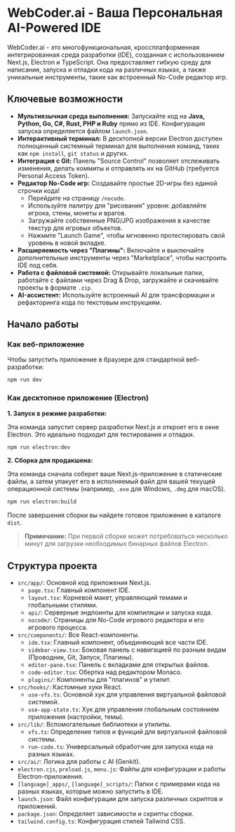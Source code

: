 # WebCoder.ai - Ваша Персональная AI-Powered IDE

WebCoder.ai - это многофункциональная, кроссплатформенная интегрированная среда разработки (IDE), созданная с использованием Next.js, Electron и TypeScript. Она предоставляет гибкую среду для написания, запуска и отладки кода на различных языках, а также уникальные инструменты, такие как встроенный No-Code редактор игр.

## Ключевые возможности

- **Мультиязычная среда выполнения:** Запускайте код на **Java, Python, Go, C#, Rust, PHP и Ruby** прямо из IDE. Конфигурация запуска определяется файлом `launch.json`.
- **Интерактивный терминал:** В десктопной версии Electron доступен полноценный системный терминал для выполнения команд, таких как `npm install`, `git status` и других.
- **Интеграция с Git:** Панель "Source Control" позволяет отслеживать изменения, делать коммиты и отправлять их на GitHub (требуется Personal Access Token).
- **Редактор No-Code игр:** Создавайте простые 2D-игры без единой строчки кода!
  - Перейдите на страницу `/nocode`.
  - Используйте палитру для "рисования" уровня: добавляйте игрока, стены, монеты и врагов.
  - Загружайте собственные PNG/JPG изображения в качестве текстур для игровых объектов.
  - Нажмите "Launch Game", чтобы мгновенно протестировать свой уровень в новой вкладке.
- **Расширяемость через "Плагины":** Включайте и выключайте дополнительные инструменты через "Marketplace", чтобы настроить IDE под себя.
- **Работа с файловой системой:** Открывайте локальные папки, работайте с файлами через Drag & Drop, загружайте и скачивайте проекты в формате `.zip`.
- **AI-ассистент:** Используйте встроенный AI для трансформации и рефакторинга кода по текстовым инструкциям.

## Начало работы

### Как веб-приложение

Чтобы запустить приложение в браузере для стандартной веб-разработки:

```bash
npm run dev
```

### Как десктопное приложение (Electron)

**1. Запуск в режиме разработки:**

Эта команда запустит сервер разработки Next.js и откроет его в окне Electron. Это идеально подходит для тестирования и отладки.

```bash
npm run electron:dev
```

**2. Сборка для продакшена:**

Эта команда сначала соберет ваше Next.js-приложение в статические файлы, а затем упакует его в исполняемый файл для вашей текущей операционной системы (например, `.exe` для Windows, `.dmg` для macOS).

```bash
npm run electron:build
```

После завершения сборки вы найдете готовое приложение в каталоге `dist`.

> **Примечание:** При первой сборке может потребоваться несколько минут для загрузки необходимых бинарных файлов Electron.

## Структура проекта

- `src/app/`: Основной код приложения Next.js.
  - `page.tsx`: Главный компонент IDE.
  - `layout.tsx`: Корневой макет, управляющий темами и глобальными стилями.
  - `api/`: Серверные эндпоинты для компиляции и запуска кода.
  - `nocode/`: Страницы для No-Code игрового редактора и его игрового процесса.
- `src/components/`: Все React-компоненты.
  - `ide.tsx`: Главный компонент, объединяющий все части IDE.
  - `sidebar-view.tsx`: Боковая панель с навигацией по разным видам (Проводник, Git, Запуск, Плагины).
  - `editor-pane.tsx`: Панель с вкладками для открытых файлов.
  - `code-editor.tsx`: Обертка над редактором Monaco.
  - `plugins/`: Компоненты для "плагинов" и утилит.
- `src/hooks/`: Кастомные хуки React.
  - `use-vfs.ts`: Основной хук для управления виртуальной файловой системой.
  - `use-app-state.ts`: Хук для управления глобальным состоянием приложения (настройки, темы).
- `src/lib/`: Вспомогательные библиотеки и утилиты.
  - `vfs.ts`: Определение типов и функций для виртуальной файловой системы.
  - `run-code.ts`: Универсальный обработчик для запуска кода на разных языках.
- `src/ai/`: Логика для работы с AI (Genkit).
- `electron.cjs`, `preload.js`, `menu.js`: Файлы для конфигурации и работы Electron-приложения.
- `[language]_apps/`, `[language]_scripts/`: Папки с примерами кода на разных языках, которые можно запустить в IDE.
- `launch.json`: Файл конфигурации для запуска различных скриптов и приложений.
- `package.json`: Определяет зависимости и скрипты сборки.
- `tailwind.config.ts`: Конфигурация стилей Tailwind CSS.
